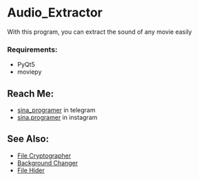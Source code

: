 # Audio_Extractor
With this program, you can extract the sound of any movie easily

### Requirements:
- PyQt5
- moviepy

## **Reach Me:**
- [sina_programer](https://t.me/sina_programer) in telegram
- [sina.programer](https://www.instagram.com/sina.programer) in instagram

## **See Also:**
- [File Cryptographer](https://github.com/sina-programer/File_Cryptographer)
- [Background Changer](https://github.com/sina-programer/Background_Changer)
- [File Hider](https://github.com/sina-programer/File_Hider)
